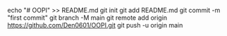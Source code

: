 echo "# OOPI" >> README.md
git init
git add README.md
git commit -m "first commit"
git branch -M main
git remote add origin https://github.com/Den0601/OOPI.git
git push -u origin main
